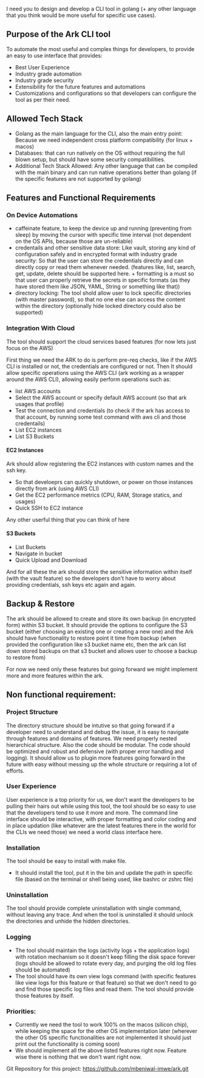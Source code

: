 I need you to design and develop a CLI tool in golang (+ any other language that you think would be more useful for specific use cases).

## Purpose of the Ark CLI tool

To automate the most useful and complex things for developers, to provide an easy to use interface that provides:

- Best User Experience
- Industry grade automation
- Industry grade security
- Extensibility for the future features and automations
- Customizations and configurations so that developers can configure the tool as per their need.

## Allowed Tech Stack

- Golang as the main language for the CLI, also the main entry point: Because we need independent cross platform compatibility (for linux + macos)
- Databases: that can run natively on the OS without requiring the full blown setup, but should have some security compatibilities.
- Additional Tech Stack Allowed: Any other language that can be compiled with the main binary and can run native operations better than golang (if the specific features are not supported by golang)

## Features and Functional Requirements

### On Device Automations

- caffeinate feature, to keep the device up and running (preventing from sleep) by moving the cursor with specific time interval (not dependent on the OS APIs, because those are un-reliable)
- credentails and other sensitive data store: Like vault, storing any kind of configuration safely and in encrypted format with industry grade security: So that the user can store the credentials directly and can directly copy or read them whenever needed. (features like, list, search, get, update, delete should be supported here. + formatting is a must so that user can properly retrieve the secrets in specific formats (as they have stored them like JSON, YAML, String or something like that))
- directory locking: The tool shold allow user to lock specific directories (with master password), so that no one else can access the content within the directory (optionally hide locked directory could also be supported)

### Integration With Cloud

The tool should support the cloud services based features (for now lets just focus on the AWS)

First thing we need the ARK to do is perform pre-req checks, like if the AWS CLI is installed or not, the credentials are configured or not.
Then It should allow specific operations using the AWS CLI (ark working as a wrapper around the AWS CLI), allowing easily perform operations such as:

- list AWS accounts
- Select the AWS account or specify default AWS account (so that ark usages that profile)
- Test the connection and credentials (to check if the ark has access to that account, by running some test command with aws cli and those credentails)
- List EC2 instances
- List S3 Buckets

#### EC2 Instances

Ark should allow registering the EC2 instances with custom names and the ssh key.

- So that develoeprs can quickly shutdown, or power on those instances directly from ark (using AWS CLI)
- Get the EC2 performance metrics (CPU, RAM, Storage statics, and usages)
- Quick SSH to EC2 instance

Any other userful thing that you can think of here

#### S3 Buckets

- List Buckets
- Navigate in bucket
- Quick Upload and Download

And for all these the ark should store the sensitive information within itself (with the vault feature) so the developers don't have to worry about providing credentials, ssh keys etc again and again.

## Backup & Restore

The ark should be allowed to create and store its own backup (in encrypted form) within S3 bucket. It should provide the options to configure the S3 bucket (either choosing an existing one or creating a new one) and the Ark should have functionality to restore point it time from backup (when provided the configuration like s3 bucket name etc, then the ark can list down stored backups on that s3 bucket and allows user to choose a backup to restore from)

For now we need only these features but going forward we might implement more and more features within the ark.

## Non functional requirement:

### Project Structure

The directory structure should be intutive so that going forward if a developer need to understand and debug the issue, it is easy to navigate through features and domains of features. We need properly nested hierarchical structure. Also the code should be modular.
The code should be optimized and robust and defensive (with proper error handling and logging). It should allow us to plugin more features going forward in the future with easy without messing up the whole structure or requiring a lot of efforts.

### User Experience

User experience is a top priority for us, we don't want the developers to be pulling their hairs out while using this tool, the tool should be so easy to use that the developers tend to use it more and more.
The command line interface should be interactive, with proper formatting and color coding and in place updation (like whatever are the latest features there in the world for the CLIs we need those) we need a world class interface here.

### Installation

The tool should be easy to install with make file.

- It should install the tool, put it in the bin and update the path in specific file (based on the terminal or shell being used, like bashrc or zshrc file)

### Uninstallation

The tool should provide complete uninstallation with single command, without leaving any trace. And when the tool is uninstalled it should unlock the directories and unhide the hidden directories.

### Logging

- The tool should maintain the logs (activity logs + the application logs) with rotation mechanism so it doesn't keep filling the disk space forever (logs should be allowed to rotate every day, and purging the old log files should be automated)
- The tool should have its own view logs command (with specific features like view logs for this feature or that feature) so that we don't need to go and find those specific log files and read them. The tool should provide those features by itself.

### Priorities:

- Currently we need the tool to work 100% on the macos (silicon chip), while keeping the space for the other OS implementation later (wherever the other OS specific functionalities are not implemented it should just print out the functionality is coming soon)
- We should implement all the above listed features right now. Feature wise there is nothing that we don't want right now.

Git Repository for this project: https://github.com/mbeniwal-imwe/ark.git
